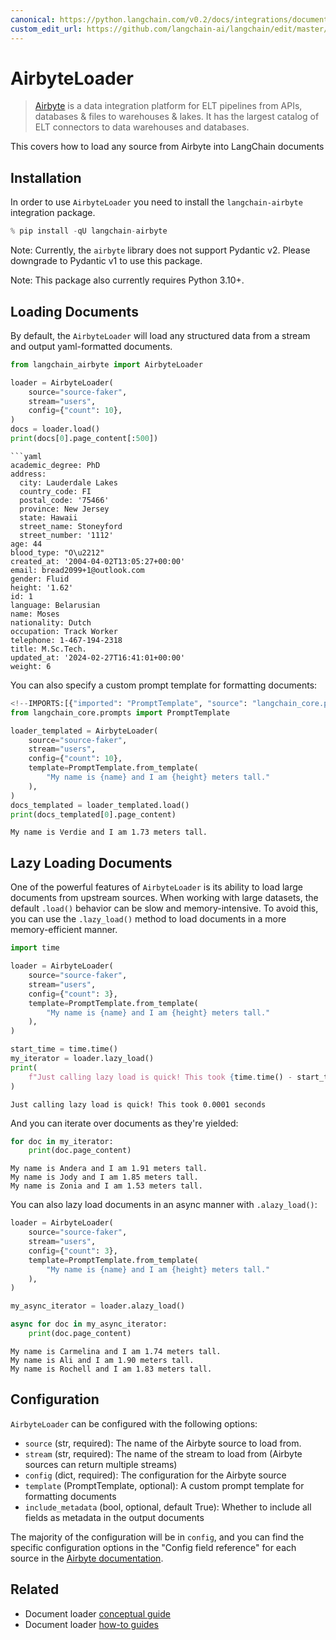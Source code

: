 ```yaml
---
canonical: https://python.langchain.com/v0.2/docs/integrations/document_loaders/airbyte/
custom_edit_url: https://github.com/langchain-ai/langchain/edit/master/docs/docs/integrations/document_loaders/airbyte.ipynb
---
```


# AirbyteLoader

>[Airbyte](https://github.com/airbytehq/airbyte) is a data integration platform for ELT pipelines from APIs, databases & files to warehouses & lakes. It has the largest catalog of ELT connectors to data warehouses and databases.

This covers how to load any source from Airbyte into LangChain documents

## Installation

In order to use `AirbyteLoader` you need to install the `langchain-airbyte` integration package.


```python
% pip install -qU langchain-airbyte
```

Note: Currently, the `airbyte` library does not support Pydantic v2.
Please downgrade to Pydantic v1 to use this package.

Note: This package also currently requires Python 3.10+.

## Loading Documents

By default, the `AirbyteLoader` will load any structured data from a stream and output yaml-formatted documents.


```python
from langchain_airbyte import AirbyteLoader

loader = AirbyteLoader(
    source="source-faker",
    stream="users",
    config={"count": 10},
)
docs = loader.load()
print(docs[0].page_content[:500])
```
```output
```yaml
academic_degree: PhD
address:
  city: Lauderdale Lakes
  country_code: FI
  postal_code: '75466'
  province: New Jersey
  state: Hawaii
  street_name: Stoneyford
  street_number: '1112'
age: 44
blood_type: "O\u2212"
created_at: '2004-04-02T13:05:27+00:00'
email: bread2099+1@outlook.com
gender: Fluid
height: '1.62'
id: 1
language: Belarusian
name: Moses
nationality: Dutch
occupation: Track Worker
telephone: 1-467-194-2318
title: M.Sc.Tech.
updated_at: '2024-02-27T16:41:01+00:00'
weight: 6
```
You can also specify a custom prompt template for formatting documents:


```python
<!--IMPORTS:[{"imported": "PromptTemplate", "source": "langchain_core.prompts", "docs": "https://api.python.langchain.com/en/latest/prompts/langchain_core.prompts.prompt.PromptTemplate.html", "title": "AirbyteLoader"}]-->
from langchain_core.prompts import PromptTemplate

loader_templated = AirbyteLoader(
    source="source-faker",
    stream="users",
    config={"count": 10},
    template=PromptTemplate.from_template(
        "My name is {name} and I am {height} meters tall."
    ),
)
docs_templated = loader_templated.load()
print(docs_templated[0].page_content)
```
```output
My name is Verdie and I am 1.73 meters tall.
```
## Lazy Loading Documents

One of the powerful features of `AirbyteLoader` is its ability to load large documents from upstream sources. When working with large datasets, the default `.load()` behavior can be slow and memory-intensive. To avoid this, you can use the `.lazy_load()` method to load documents in a more memory-efficient manner.


```python
import time

loader = AirbyteLoader(
    source="source-faker",
    stream="users",
    config={"count": 3},
    template=PromptTemplate.from_template(
        "My name is {name} and I am {height} meters tall."
    ),
)

start_time = time.time()
my_iterator = loader.lazy_load()
print(
    f"Just calling lazy load is quick! This took {time.time() - start_time:.4f} seconds"
)
```
```output
Just calling lazy load is quick! This took 0.0001 seconds
```
And you can iterate over documents as they're yielded:


```python
for doc in my_iterator:
    print(doc.page_content)
```
```output
My name is Andera and I am 1.91 meters tall.
My name is Jody and I am 1.85 meters tall.
My name is Zonia and I am 1.53 meters tall.
```
You can also lazy load documents in an async manner with `.alazy_load()`:


```python
loader = AirbyteLoader(
    source="source-faker",
    stream="users",
    config={"count": 3},
    template=PromptTemplate.from_template(
        "My name is {name} and I am {height} meters tall."
    ),
)

my_async_iterator = loader.alazy_load()

async for doc in my_async_iterator:
    print(doc.page_content)
```
```output
My name is Carmelina and I am 1.74 meters tall.
My name is Ali and I am 1.90 meters tall.
My name is Rochell and I am 1.83 meters tall.
```
## Configuration

`AirbyteLoader` can be configured with the following options:

- `source` (str, required): The name of the Airbyte source to load from.
- `stream` (str, required): The name of the stream to load from (Airbyte sources can return multiple streams)
- `config` (dict, required): The configuration for the Airbyte source
- `template` (PromptTemplate, optional): A custom prompt template for formatting documents
- `include_metadata` (bool, optional, default True): Whether to include all fields as metadata in the output documents

The majority of the configuration will be in `config`, and you can find the specific configuration options in the "Config field reference" for each source in the [Airbyte documentation](https://docs.airbyte.com/integrations/).


## Related

- Document loader [conceptual guide](/docs/concepts/#document-loaders)
- Document loader [how-to guides](/docs/how_to/#document-loaders)